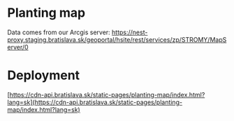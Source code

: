 # Planting map

Data comes from our Arcgis server: https://nest-proxy.staging.bratislava.sk/geoportal/hsite/rest/services/zp/STROMY/MapServer/0

# Deployment

[https://cdn-api.bratislava.sk/static-pages/planting-map/index.html?lang=sk](https://cdn-api.bratislava.sk/static-pages/planting-map/index.html?lang=sk)
